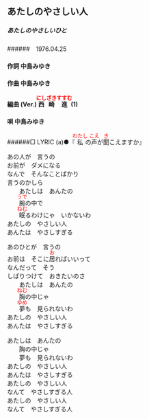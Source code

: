 <style type="text/css">
	ruby{
	    ruby-position: over;
	}
	ruby > rt{font-size: 12px;color:red;}
	p{font:16px;font-size: '楷体'}
</style>
## あたしのやさしい人
##### あたしのやさしいひと
######　1976.04.25


#### 作詞        中島みゆき
#### 作曲        中島みゆき
#### 編曲 (Ver.) <ruby><rb>西崎</rb><rp>(</rp><rt>にしざき</rt><rp>)</rp></ruby><ruby><rb>進</rb><rp>(</rp><rt>すすむ</rt><rp>)</rp></ruby> (1)
#### 唄          中島みゆき
######□ LYRIC (a)●『<ruby><rb>私</rb><rp>(</rp><rt>わたし</rt><rp>)</rp></ruby>の<ruby><rb>声</rb><rp>(</rp><rt>こえ</rt><rp>)</rp></ruby>が<ruby><rb>聞</rb><rp>(</rp><rt>き</rt><rp>)</rp></ruby>こえますか』


あの人が　言うの  
お前が　ダメになる  
なんで　そんなことばかり  
言うのかしら  
　　あたしは　あんたの  
　　<ruby><rb>腕</rb><rp>(</rp><rt>うで</rt><rp>)</rp></ruby>の中で  
　　<ruby><rb>眠</rb><rp>(</rp><rt>ねむ</rt><rp>)</rp></ruby>るわけにゃ　いかないわ  
あたしの　やさしい人  
あんたは　やさしすぎる  
  
  
あのひとが　言うの  
お前は　そこに<ruby><rb>居</rb><rp>(</rp><rt>お</rt><rp>)</rp></ruby>ればいいって  
なんだって　そう  
しばりつけて　おきたいのさ  
　　あたしは　あんたの  
　　<ruby><rb>胸</rb><rp>(</rp><rt>ねむ</rt><rp>)</rp></ruby>の中じゃ  
　　<ruby><rb>夢</rb><rp>(</rp><rt>ゆめ</rt><rp>)</rp></ruby>も　見られないわ  
あたしの　やさしい人  
あんたは　やさしすぎる  
  
  
あたしは　あんたの  
　　胸の中じゃ  
　　夢も　見られないわ  
あたしの　やさしい人  
あんたは　やさしすぎる    
あたしの　やさしい人  
なんて　やさしすぎる人  
あたしの　やさしい人  
なんて　やさしすぎる人  

